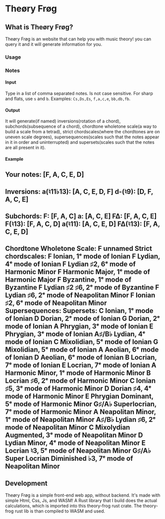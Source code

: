 # Theøry Frøg
## What is Theøry Frøg?
Theøry Frøg is an website that can help you with music theory!
you can query it and it will generate information for you.
### Usage
### Notes
#### Input
Type in a list of comma separated notes. Is not case sensitive.
For sharp and flats, use `s` and `b`.
Examples: `Cs,Ds,Es`, `f,a,c,e`, `bb,db,fb`.
#### Output
It will generate(if named) inversions(rotation of a chord), subchords(subsequence of a chord), chordtone wholetone scale(a way to build a scale from a tetrad),
strict chordscales(where the chordtones are on uneven scale degrees), supersequences(scales such that the notes appear in it in order and uninterrupted)
and supersets(scales such that the notes are all present in it).
#### Example
Your notes: [F, A, C, E, D]
----------------------------------------
Inversions:
a(♮11♭13): [A, C, E, D, F]
d-(♮9): [D, F, A, C, E]
----------------------------------------
Subchords:
F: [F, A, C]
a: [A, C, E]
F∆: [F, A, C, E]
F(♮13): [F, A, C, D]
a(♮11): [A, C, E, D]
F∆(♮13): [F, A, C, E, D]
----------------------------------------
Chordtone Wholetone Scale:
F unnamed
Strict chordscales:
F Ionian, 1ᵉ mode of Ionian
F Lydian, 4ᵉ mode of Ionian
F Lydian ♯2, 6ᵉ mode of Harmonic Minor
F Harmonic Major, 1ᵉ mode of Harmonic Major
F Byzantine, 1ᵉ mode of Byzantine
F Lydian ♯2 ♯6, 2ᵉ mode of Byzantine
F Lydian ♯6, 2ᵉ mode of Neapolitan Minor
F Ionian ♯2, 6ᵉ mode of Neapolitan Minor
Supersequences:
Supersets:
C Ionian, 1ᵉ mode of Ionian
D Dorian, 2ᵉ mode of Ionian
G Dorian, 2ᵉ mode of Ionian
A Phrygian, 3ᵉ mode of Ionian
E Phrygian, 3ᵉ mode of Ionian
A♯/B♭ Lydian, 4ᵉ mode of Ionian
C Mixolidian, 5ᵉ mode of Ionian
G Mixolidian, 5ᵉ mode of Ionian
A Aeolian, 6ᵉ mode of Ionian
D Aeolian, 6ᵉ mode of Ionian
B Locrian, 7ᵉ mode of Ionian
E Locrian, 7ᵉ mode of Ionian
A Harmonic Minor, 1ᵉ mode of Harmonic Minor
B Locrian ♯6, 2ᵉ mode of Harmonic Minor
C Ionian ♯5, 3ᵉ mode of Harmonic Minor
D Dorian ♯4, 4ᵉ mode of Harmonic Minor
E Phrygian Dominant, 5ᵉ mode of Harmonic Minor
G♯/A♭ Superlocrian, 7ᵉ mode of Harmonic Minor
A Neapolitan Minor, 1ᵉ mode of Neapolitan Minor
A♯/B♭ Lydian ♯6, 2ᵉ mode of Neapolitan Minor
C Mixolydian Augmented, 3ᵉ mode of Neapolitan Minor
D Lydian Minor, 4ᵉ mode of Neapolitan Minor
E Locrian ♮3, 5ᵉ mode of Neapolitan Minor
G♯/A♭ Super Locrian Diminished ♭3, 7ᵉ mode of Neapolitan Minor
----------------------------------------
## Development
Theøry Frøg is a simple front-end web app, without backend.
It's made with simple Html, Css, Js, and WASM!
A Rust library that I build does the actual calculations, which is imported into this theory-frog rust crate.
The theory-frog rust lib is than compiled to WASM and used.
